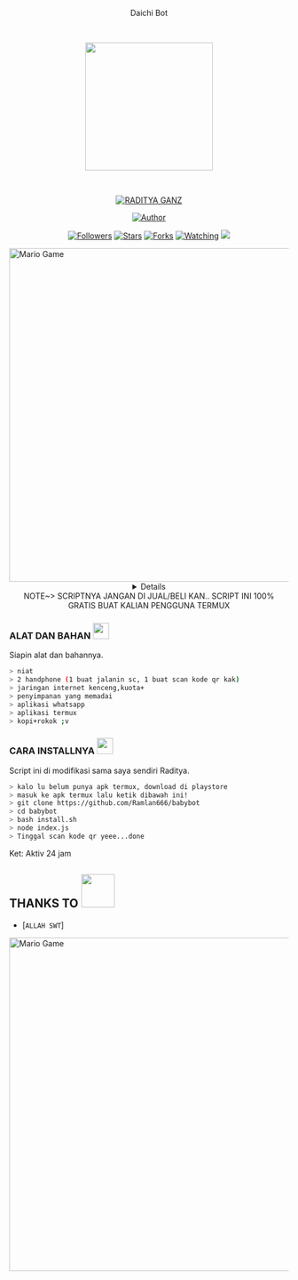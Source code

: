 <p align="center">
Daichi Bot
</p>
<br>


<p align="center">
<img src="https://raw.githubusercontent.com/RadityaGanz/daichi-bot/main/assets/daichi.jpg" width="230" height="230"/>
</p>
<br>



<p align="center">
<a href="#"><img title="RADITYA GANZ" src="https://img.shields.io/badge/RADITYA-green?colorA=%23ff0000&colorB=%23017e40&style=for-the-badge"></a>
</p>
<p align="center">
<a href="https://github.com/RadityaGanz"><img title="Author" src="https://img.shields.io/badge/AUTHOR-RADITYA-orange.svg?style=for-the-badge&logo=github"></a>
</p>
<p align="center">
<a href="https://github.com/RadityaGanz/daichi-bot/followers"><img title="Followers" src="https://img.shields.io/github/followers/RadityaGanz?color=blue&style=flat-square"></a>
<a href="https://github.com/RadityaGanz/daichi-bot/stargazers/"><img title="Stars" src="https://img.shields.io/github/stars/RadityaGanz/daichi-bot?color=red&style=flat-square"></a>
<a href="https://github.com/RadityaGanz/daichi-bot/network/members"><img title="Forks" src="https://img.shields.io/github/forks/RadityaGanz?color=red&style=flat-square"></a>
<a href="https://github.com/RadityaGanz/daichi/watchers"><img title="Watching" src="https://img.shields.io/github/watchers/RadityaGanz/daichi-bot?label=Watchers&color=blue&style=flat-square"></a>
<a href="https://hits.seeyoufarm.com"><img src="https://hits.seeyoufarm.com/api/count/incr/badge.svg?url=https%3A%2F%2Fgithub.com%2FRamlan666%2Fbabybot&count_bg=%2379C83D&title_bg=%23555555&icon=probot.svg&icon_color=%2300FF6D&title=hits&edge_flat=false"/></a>
</p>
<img src="https://github.com/TheDudeThatCode/TheDudeThatCode/blob/master/Assets/Developer.gif" alt="Mario Game" width="600" />
<div align="center">
<details>
 
</details>
NOTE~>
SCRIPTNYA JANGAN DI JUAL/BELI KAN.. SCRIPT INI 100% GRATIS BUAT KALIAN PENGGUNA TERMUX
</div>


### ALAT DAN BAHAN <img src="https://github.com/TheDudeThatCode/TheDudeThatCode/blob/master/Assets/Mario_Hello_Big.gif" width="29px">
Siapin alat dan bahannya.
```bash
> niat
> 2 handphone (1 buat jalanin sc, 1 buat scan kode qr kak)
> jaringan internet kenceng,kuota+
> penyimpanan yang memadai
> aplikasi whatsapp
> aplikasi termux
> kopi+rokok ;v
```

### CARA INSTALLNYA  <img src="https://github.com/TheDudeThatCode/TheDudeThatCode/blob/master/Assets/hmm.gif" width="29px">
Script ini di modifikasi sama saya sendiri Raditya.
```bash
> kalo lu belum punya apk termux, download di playstore
> masuk ke apk termux lalu ketik dibawah ini!
> git clone https://github.com/Ramlan666/babybot
> cd babybot
> bash install.sh
> node index.js
> Tinggal scan kode qr yeee...done
```


Ket: Aktiv 24 jam

## THANKS TO <img src="https://github.com/TheDudeThatCode/TheDudeThatCode/blob/master/Assets/Handshake.gif" width="60px">

* [`ALLAH SWT`]
<img src="https://github.com/TheDudeThatCode/TheDudeThatCode/blob/master/Assets/Mario_Gameplay.gif" alt="Mario Game" width="600" />


